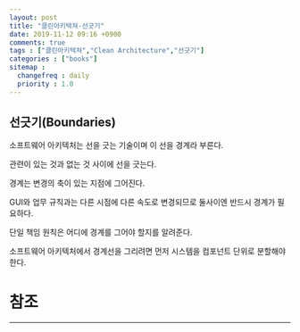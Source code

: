 ```yaml
---
layout: post
title: "클린아키텍쳐-선긋기"
date: 2019-11-12 09:16 +0900
comments: true
tags : ["클린아키텍쳐","Clean Architecture","선긋기"]
categories : ["books"]
sitemap :
  changefreq : daily
  priority : 1.0
---
```


## 선긋기(Boundaries)

소프트웨어 아키텍처는 선을 긋는 기술이며 이 선을 경계라 부른다.

관련이 있는 것과 없는 것 사이에 선을 긋는다.

경계는 변경의 축이 있는 지점에 그어진다.

GUI와 업무 규칙과는 다른 시점에 다른 속도로 변경되므로 둘사이엔 반드시 경계가 필요하다.

단일 책임 원칙은 어디에 경계를 그어야 할지를 알려준다.

소프트웨어 아키텍처에서 경계선을 그리려면 먼저 시스템을 컴포넌트 단위로 분할해야 한다.

# 참조
-----



